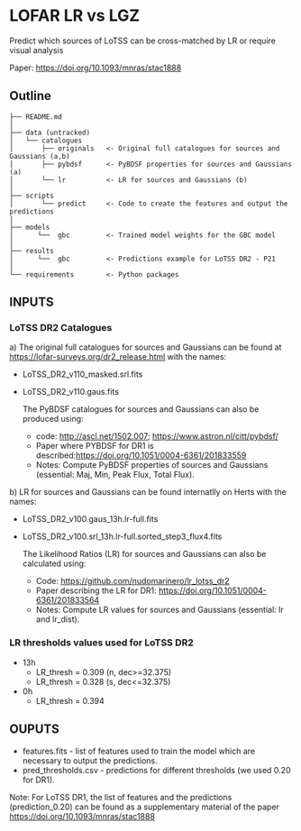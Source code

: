 # LOFAR LR vs LGZ

Predict which sources of LoTSS can be cross-matched by LR or require visual analysis

Paper: https://doi.org/10.1093/mnras/stac1888

Outline
------------

    ├── README.md 
    │
    ├── data (untracked)
    │   └── catalogues     
    │       ├── originals   <- Original full catalogues for sources and Gaussians (a,b)
    │       ├── pybdsf      <- PyBDSF properties for sources and Gaussians (a)
    │       └── lr          <- LR for sources and Gaussians (b)
    │ 
    ├── scripts
    │       └── predict     <- Code to create the features and output the predictions
    │
    ├── models   
    │      └──  gbc         <- Trained model weights for the GBC model
    │
    ├── results 
    │      └──  gbc         <- Predictions example for LoTSS DR2 - P21   
    │
    └── requirements        <- Python packages 


## INPUTS 

### LoTSS DR2 Catalogues

a) The original full catalogues for sources and Gaussians can be found at https://lofar-surveys.org/dr2_release.html with the names:
- LoTSS_DR2_v110_masked.srl.fits
- LoTSS_DR2_v110.gaus.fits

  The PyBDSF catalogues for sources and Gaussians can also be produced using:
  - code: http://ascl.net/1502.007; https://www.astron.nl/citt/pybdsf/
  - Paper where PYBDSF for DR1 is described:https://doi.org/10.1051/0004-6361/201833559
  - Notes: Compute PyBDSF properties of sources and Gaussians (essential: Maj, Min, Peak Flux, Total Flux).


b) LR for sources and Gaussians can be found internatlly on Herts with the names:
- LoTSS_DR2_v100.gaus_13h.lr-full.fits
- LoTSS_DR2_v100.srl_13h.lr-full.sorted_step3_flux4.fits

  The Likelihood Ratios (LR) for sources and Gaussians can also be calculated using:
  - Code: https://github.com/nudomarinero/lr_lotss_dr2 
  - Paper describing the LR for DR1: https://doi.org/10.1051/0004-6361/201833564
  - Notes: Compute LR values for sources and Gaussians (essential: lr and lr_dist).

### LR thresholds values used for LoTSS DR2
- 13h
  - LR_thresh = 0.309 (n, dec>=32.375) 
  - LR_thresh = 0.328 (s, dec<=32.375)
- 0h
  - LR_thresh = 0.394

## OUPUTS 

- features.fits  - list of features used to train the model which are necessary to output the predictions.  
- pred_thresholds.csv - predictions for different thresholds (we used 0.20 for DR1). 

Note: For LoTSS DR1, the list of features and the predictions (prediction_0.20) can be found as a supplementary material of the paper https://doi.org/10.1093/mnras/stac1888
